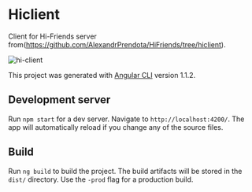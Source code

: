 # Hiclient

Client for Hi-Friends server from(https://github.com/AlexandrPrendota/HiFriends/tree/hiclient).

![hi-client](https://user-images.githubusercontent.com/10503748/30776013-22777498-a0a7-11e7-806a-63968dca8535.gif)

This project was generated with [Angular CLI](https://github.com/angular/angular-cli) version 1.1.2.

## Development server

Run `npm start` for a dev server. Navigate to `http://localhost:4200/`. The app will automatically reload if you change any of the source files.

## Build
Run `ng build` to build the project. The build artifacts will be stored in the `dist/` directory. Use the `-prod` flag for a production build.
